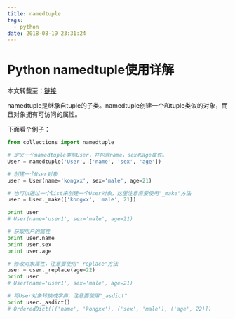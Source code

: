 ```yaml
---
title: namedtuple
tags:
  - python
date: 2018-08-19 23:31:24
---
```



# Python namedtuple使用详解

本文转载至：[链接](https://blog.csdn.net/kongxx/article/details/51553362)

namedtuple是继承自tuple的子类。namedtuple创建一个和tuple类似的对象，而且对象拥有可访问的属性。

下面看个例子：

```python
from collections import namedtuple

# 定义一个namedtuple类型User，并包含name，sex和age属性。
User = namedtuple('User', ['name', 'sex', 'age'])

# 创建一个User对象
user = User(name='kongxx', sex='male', age=21)

# 也可以通过一个list来创建一个User对象，这里注意需要使用"_make"方法
user = User._make(['kongxx', 'male', 21])

print user
# User(name='user1', sex='male', age=21)

# 获取用户的属性
print user.name
print user.sex
print user.age

# 修改对象属性，注意要使用"_replace"方法
user = user._replace(age=22)
print user
# User(name='user1', sex='male', age=21)

# 将User对象转换成字典，注意要使用"_asdict"
print user._asdict()
# OrderedDict([('name', 'kongxx'), ('sex', 'male'), ('age', 22)])
```